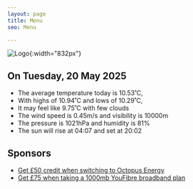 ```yaml
---
layout: page
title: Menu
seo: Menu

---
```


![Logo](/images/logo.jpg){:width="832px"}

<!-- weather_marker starts -->
## On Tuesday, 20 May 2025

- The average temperature today is 10.53˚C,
- With highs of 10.94˚C and lows of 10.29˚C,
- It may feel like 9.75˚C with few clouds
- The wind speed is 0.45m/s and visibility is 10000m
- The pressure is 1021hPa and humidity is 81%
- The sun will rise at 04:07 and set at 20:02

<!-- weather_marker ends -->

## Sponsors

- [Get £50 credit when switching to Octopus Energy](https://bit.ly/3oD1nnS)
- [Get £75 when taking a 1000mb YouFibre broadband plan](https://aklam.io/91zWhU?)
